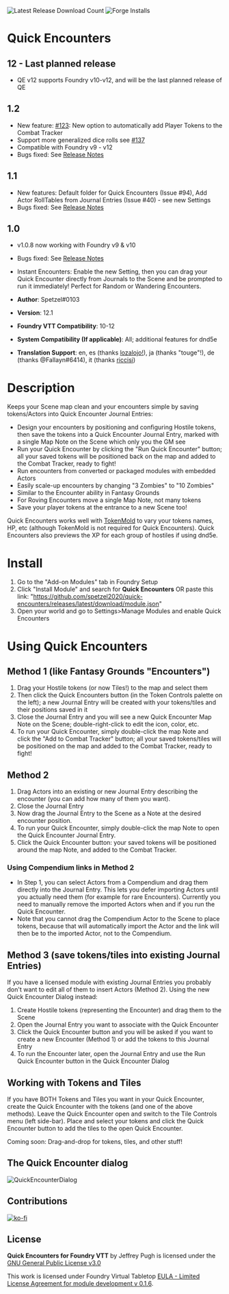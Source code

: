 ![Latest Release Download Count](https://img.shields.io/badge/dynamic/json?label=Downloads@latest&query=assets%5B1%5D.download_count&url=https%3A%2F%2Fapi.github.com%2Frepos%2Fspetzel2020%2Fquick-encounters%2Freleases%2Flatest)
![Forge Installs](https://img.shields.io/badge/dynamic/json?label=Forge%20Installs&query=package.installs&suffix=%25&url=https%3A%2F%2Fforge-vtt.com%2Fapi%2Fbazaar%2Fpackage%2Fquick-encounters&colorB=4aa94a)

# Quick Encounters
## 12 - Last planned release
* QE v12 supports Foundry v10-v12, and will be the last planned release of QE
## 1.2
* New feature: [#123](https://github.com/spetzel2020/quick-encounters/issues/123): New option to automatically add Player Tokens to the Combat Tracker
* Support more generalized dice rolls see [#137](https://github.com/spetzel2020/quick-encounters/issues/137)
* Compatible with Foundry v9 - v12
* Bugs fixed: See [Release Notes](https://github.com/spetzel2020/quick-encounters/blob/master/CHANGELOG.md)
## 1.1
* New features: Default folder for Quick Encounters (Issue #94), Add Actor RollTables from Journal Entries (Issue #40) - see new Settings
* Bugs fixed: See [Release Notes](https://github.com/spetzel2020/quick-encounters/blob/master/CHANGELOG.md)

## 1.0
* v1.0.8 now working with Foundry v9 & v10
* Bugs fixed: See [Release Notes](https://github.com/spetzel2020/quick-encounters/blob/master/CHANGELOG.md)
* Instant Encounters: Enable the new Setting, then you can drag your Quick Encounter directly from Journals to the Scene and be prompted to run it immediately! Perfect for Random or Wandering Encounters.

* **Author**: Spetzel#0103
* **Version**: 12.1 
* **Foundry VTT Compatibility**: 10-12
* **System Compatibility (If applicable)**: All; additional features for dnd5e
* **Translation Support**: en, es (thanks [lozalojo!](https://github.com/lozalojo)), ja (thanks "touge"!), de (thanks @Fallayn#6414), it (thanks [riccisi](https://github.com/riccisi))


# Description
Keeps your Scene map clean and your encounters simple by saving tokens/Actors into Quick Encounter Journal Entries:
* Design your encounters by positioning and configuring Hostile tokens, then save the tokens into a Quick Encounter Journal Entry, marked with a single Map Note on the Scene which only you the GM see
* Run your Quick Encounter by clicking the "Run Quick Encounter" button; all your saved tokens will be positioned back on the map and added to the Combat Tracker, ready to fight!
* Run encounters from converted or packaged modules with embedded Actors
* Easily scale-up encounters by changing "3 Zombies" to "10 Zombies"
* Similar to the Encounter ability in Fantasy Grounds
* For Roving Encounters move a single Map Note, not many tokens
* Save your player tokens at the entrance to a new Scene too!

Quick Encounters works well with [TokenMold](https://github.com/Moerill/token-mold#token-mold) to vary your tokens names, HP, etc (although TokenMold is not required for Quick Encounters). Quick Encounters also previews the XP for each group of hostiles if using dnd5e.

# Install
1. Go to the "Add-on Modules" tab in Foundry Setup
2. Click "Install Module" and search for **Quick Encounters** OR paste this link: "https://github.com/spetzel2020/quick-encounters/releases/latest/download/module.json"
3. Open your world and go to Settings>Manage Modules and enable Quick Encounters

# Using Quick Encounters
## Method 1 (like Fantasy Grounds "Encounters")
1. Drag your Hostile tokens (or now Tiles!) to the map and select them
2. Then click the Quick Encounters button (in the Token Controls palette on the left); a new Journal Entry will be created with your tokens/tiles and their positions saved in it
3. Close the Journal Entry and you will see a new Quick Encounter Map Note on the Scene; double-right-click to edit the icon, color, etc.
4. To run your Quick Encounter, simply double-click the map Note and click the "Add to Combat Tracker" button; all your saved tokens/tiles will be positioned on the map and added to the Combat Tracker, ready to fight!

## Method 2
1. Drag Actors into an existing or new Journal Entry describing the encounter (you can add how many of them you want).
2. Close the Journal Entry
3. Now drag the Journal Entry to the Scene as a Note at the desired encounter position.
4. To run your Quick Encounter, simply double-click the map Note to open the Quick Encounter Journal Entry.
5. Click the Quick Encounter button: your saved tokens will be positioned around the map Note, and added to the Combat Tracker.

### Using Compendium links in Method 2
* In Step 1, you can select Actors from a Compendium and drag them directly into the Journal Entry. This lets you defer importing Actors until you actually need them (for example for rare Encounters). Currently you need to manually remove the imported Actors when and if you run the Quick Encounter.
* Note that you cannot drag the Compendium Actor to the Scene to place tokens, because that will automatically import the Actor and the link will then be to the imported Actor, not to the Compendium.

## Method 3 (save tokens/tiles into existing Journal Entries)
If you have a licensed module with existing Journal Entries you probably don't want to edit all of them to insert Actors (Method 2). Using the new Quick Encounter Dialog instead:
1. Create Hostile tokens (representing the Encounter) and drag them to the Scene
2. Open the Journal Entry you want to associate with the Quick Encounter
3. Click the Quick Encounter button and you will be asked if you want to create a new Encounter (Method 1) or add the tokens to this Journal Entry
4. To run the Encounter later, open the Journal Entry and use the Run Quick Encounter button in the Quick Encounter Dialog

## Working with Tokens and Tiles
If you have BOTH Tokens and Tiles you want in your Quick Encounter, create the Quick Encounter with the tokens (and one of the above methods). Leave the Quick Encounter open and switch to the Tile Controls menu (left side-bar). Place and select your tokens and click the Quick Encounter button to add the tiles to the open Quick Encounter.

Coming soon: Drag-and-drop for tokens, tiles, and other stuff!

## The Quick Encounter dialog
![QuickEncounterDialog](https://github.com/spetzel2020/quick-encounters/blob/master/img/CompanionDialog.png)

## Contributions
[![ko-fi](https://www.ko-fi.com/img/githubbutton_sm.svg)](https://ko-fi.com/T6T82XFQD)

## License
**Quick Encounters for Foundry VTT** by Jeffrey Pugh is licensed under the [GNU General Public License v3.0](https://github.com/spetzel2020/quick-encounters/blob/master/LICENSE)

This work is licensed under Foundry Virtual Tabletop [EULA - Limited License Agreement for module development v 0.1.6](http://foundryvtt.com/pages/license.html).
